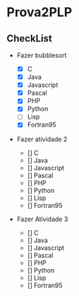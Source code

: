 # Prova2PLP

## CheckList

  - Fazer bubblesort
    - [x] C
    - [x] Java
    - [x] Javascript
    - [x] Pascal
    - [x] PHP
    - [x] Python
    - [ ] Lisp
    - [x] Fortran95
    
   - Fazer atividade 2 </br>
      - [] C </br>
      - [] Java </br>
      - [] Javascript </br>
      - [] Pascal </br>
      - [] PHP </br>
      - [] Python </br>
      - [] Lisp </br>
      - [] Fortran95  </br>   
    
   - Fazer Atividade 3
      - [] C </br>
      - [] Java </br>
      - [] Javascript </br>
      - [] Pascal </br>
      - [] PHP </br>
      - [] Python </br>
      - [] Lisp </br>
      - [] Fortran95 </br>    
